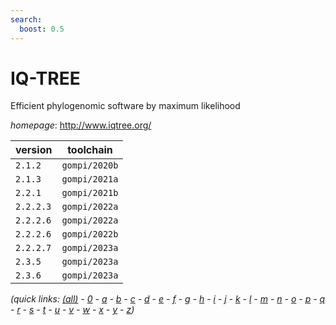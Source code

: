 ```yaml
---
search:
  boost: 0.5
---
```

# IQ-TREE

Efficient phylogenomic software by maximum likelihood

*homepage*: <http://www.iqtree.org/>

version | toolchain
--------|----------
``2.1.2`` | ``gompi/2020b``
``2.1.3`` | ``gompi/2021a``
``2.2.1`` | ``gompi/2021b``
``2.2.2.3`` | ``gompi/2022a``
``2.2.2.6`` | ``gompi/2022a``
``2.2.2.6`` | ``gompi/2022b``
``2.2.2.7`` | ``gompi/2023a``
``2.3.5`` | ``gompi/2023a``
``2.3.6`` | ``gompi/2023a``


*(quick links: [(all)](../index.md) - [0](../0/index.md) - [a](../a/index.md) - [b](../b/index.md) - [c](../c/index.md) - [d](../d/index.md) - [e](../e/index.md) - [f](../f/index.md) - [g](../g/index.md) - [h](../h/index.md) - [i](../i/index.md) - [j](../j/index.md) - [k](../k/index.md) - [l](../l/index.md) - [m](../m/index.md) - [n](../n/index.md) - [o](../o/index.md) - [p](../p/index.md) - [q](../q/index.md) - [r](../r/index.md) - [s](../s/index.md) - [t](../t/index.md) - [u](../u/index.md) - [v](../v/index.md) - [w](../w/index.md) - [x](../x/index.md) - [y](../y/index.md) - [z](../z/index.md))*


